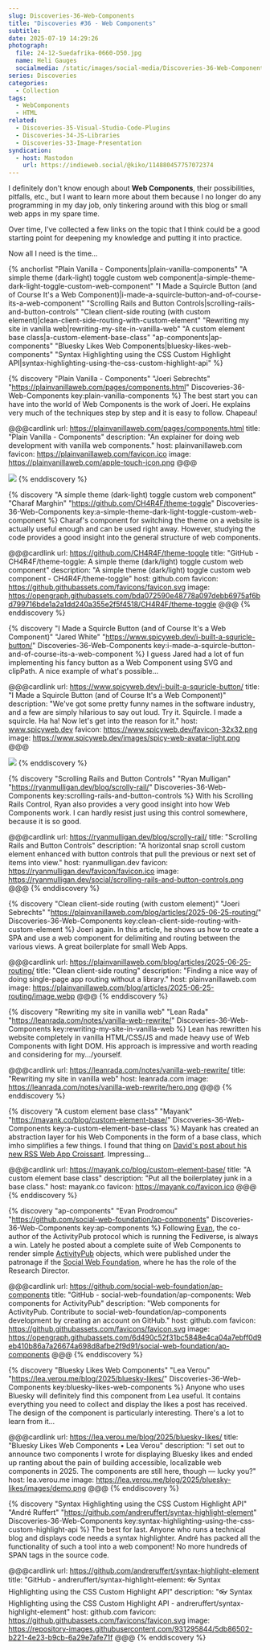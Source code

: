 ```yaml
---
slug: Discoveries-36-Web-Components
title: "Discoveries #36 - Web Components"
subtitle:
date: 2025-07-19 14:29:26
photograph:
  file: 24-12-Suedafrika-0660-D50.jpg
  name: Heli Gauges
  socialmedia: /static/images/social-media/Discoveries-36-Web-Components.jpg
series: Discoveries
categories:
  - Collection
tags:
  - WebComponents
  - HTML
related:
  - Discoveries-35-Visual-Studio-Code-Plugins
  - Discoveries-34-JS-Libraries
  - Discoveries-33-Image-Presentation
syndication:
  - host: Mastodon
    url: https://indieweb.social/@kiko/114880457757072374
---
```


I definitely don't know enough about **Web Components**, their possibilities, pitfalls, etc., but I want to learn more about them because I no longer do any programming in my day job, only tinkering around with this blog or small web apps in my spare time.

Over time, I've collected a few links on the topic that I think could be a good starting point for deepening my knowledge and putting it into practice.

Now all I need is the time...

{% anchorlist 
  "Plain Vanilla - Components|plain-vanilla-components"
  "A simple theme (dark-light) toggle custom web component|a-simple-theme-dark-light-toggle-custom-web-component"
  "I Made a Squircle Button (and of Course It's a Web Component)|i-made-a-squircle-button-and-of-course-its-a-web-component"
  "Scrolling Rails and Button Controls|scrolling-rails-and-button-controls"
  "Clean client-side routing (with custom element)|clean-client-side-routing-with-custom-element"
  "Rewriting my site in vanilla web|rewriting-my-site-in-vanilla-web"
  "A custom element base class|a-custom-element-base-class"
  "ap-components|ap-components"
  "Bluesky Likes Web Components|bluesky-likes-web-components"
  "Syntax Highlighting using the CSS Custom Highlight API|syntax-highlighting-using-the-css-custom-highlight-api"
%}

<!-- more -->

{% discovery "Plain Vanilla - Components" "Joeri Sebrechts" "https://plainvanillaweb.com/pages/components.html" Discoveries-36-Web-Components key:plain-vanilla-components %}
The best start you can have into the world of Web Components is the work of Joeri. He explains very much of the techniques step by step and it is easy to follow. Chapeau!

@@@cardlink
url: https://plainvanillaweb.com/pages/components.html
title: "Plain Vanilla - Components"
description: "An explainer for doing web development with vanilla web components."
host: plainvanillaweb.com
favicon: https://plainvanillaweb.com/favicon.ico
image: https://plainvanillaweb.com/apple-touch-icon.png
@@@

![](/post/Discoveries-36-Web-Components/plain-vanilla-components.png)
{% enddiscovery %}

{% discovery "A simple theme (dark-light) toggle custom web component" "Charaf Marghin" "https://github.com/CH4R4F/theme-toggle" Discoveries-36-Web-Components key:a-simple-theme-dark-light-toggle-custom-web-component %}
Charaf's component for switching the theme on a website is actually useful enough and can be used right away. However, studying the code provides a good insight into the general structure of web components.

@@@cardlink
url: https://github.com/CH4R4F/theme-toggle
title: "GitHub - CH4R4F/theme-toggle: A simple theme (dark/light) toggle custom web component"
description: "A simple theme (dark/light) toggle custom web component - CH4R4F/theme-toggle"
host: github.com
favicon: https://github.githubassets.com/favicons/favicon.svg
image: https://opengraph.githubassets.com/bda072590e48778a097debb6975af6bd799716bde1a2a1dd240a355e2f5f4518/CH4R4F/theme-toggle
@@@
{% enddiscovery %}

{% discovery "I Made a Squircle Button (and of Course It's a Web Component)" "Jared White" "https://www.spicyweb.dev/i-built-a-squricle-button/" Discoveries-36-Web-Components key:i-made-a-squircle-button-and-of-course-its-a-web-component %}
I guess Jared had a lot of fun implementing his fancy button as a Web Component using SVG and clipPath. A nice example of what's possible...

@@@cardlink
url: https://www.spicyweb.dev/i-built-a-squricle-button/
title: "I Made a Squircle Button (and of Course It's a Web Component)"
description: "We've got some pretty funny names in the software industry, and a few are simply hilarious to say out loud. Try it. Squircle. I made a squircle. Ha ha! Now let's get into the reason for it."
host: www.spicyweb.dev
favicon: https://www.spicyweb.dev/favicon-32x32.png
image: https://www.spicyweb.dev/images/spicy-web-avatar-light.png
@@@

![](/post/Discoveries-36-Web-Components/i-made-a-squircle-button-and-of-course-its-a-web-component.jpeg)
{% enddiscovery %}

{% discovery "Scrolling Rails and Button Controls" "Ryan Mulligan" "https://ryanmulligan.dev/blog/scrolly-rail/" Discoveries-36-Web-Components key:scrolling-rails-and-button-controls %}
With his Scrolling Rails Control, Ryan also provides a very good insight into how Web Components work. I can hardly resist just using this control somewhere, because it is so good.

@@@cardlink
url: https://ryanmulligan.dev/blog/scrolly-rail/
title: "Scrolling Rails and Button Controls"
description: "A horizontal snap scroll custom element enhanced with button controls that pull the previous or next set of items into view."
host: ryanmulligan.dev
favicon: https://ryanmulligan.dev/favicon/favicon.ico
image: https://ryanmulligan.dev/social/scrolling-rails-and-button-controls.png
@@@
{% enddiscovery %}

{% discovery "Clean client-side routing (with custom element)" "Joeri Sebrechts" "https://plainvanillaweb.com/blog/articles/2025-06-25-routing/" Discoveries-36-Web-Components key:clean-client-side-routing-with-custom-element %}
Joeri again. In this article, he shows us how to create a SPA and use a web component for delimiting and routing between the various views. A great boilerplate for small Web Apps.

@@@cardlink
url: https://plainvanillaweb.com/blog/articles/2025-06-25-routing/
title: "Clean client-side routing"
description: "Finding a nice way of doing single-page app routing without a library."
host: plainvanillaweb.com
image: https://plainvanillaweb.com/blog/articles/2025-06-25-routing/image.webp
@@@
{% enddiscovery %}

{% discovery "Rewriting my site in vanilla web" "Lean Rada" "https://leanrada.com/notes/vanilla-web-rewrite/" Discoveries-36-Web-Components key:rewriting-my-site-in-vanilla-web %}
Lean has rewritten his website completely in vanilla HTML/CSS/JS and made heavy use of Web Components with light DOM. His approach is impressive and worth reading and considering for my.../yourself.

@@@cardlink
url: https://leanrada.com/notes/vanilla-web-rewrite/
title: "Rewriting my site in vanilla web"
host: leanrada.com
image: https://leanrada.com/notes/vanilla-web-rewrite/hero.png
@@@
{% enddiscovery %}

{% discovery "A custom element base class" "Mayank" "https://mayank.co/blog/custom-element-base/" Discoveries-36-Web-Components key:a-custom-element-base-class %}
Mayank has created an abstraction layer for his Web Components in the form of a base class, which imho simplifies a few things. I found that thing on [David's post about his new RSS Web App Croissant](https://dbushell.com/2025/07/11/croissant-no-framework-web-app/). Impressing...

@@@cardlink
url: https://mayank.co/blog/custom-element-base/
title: "A custom element base class"
description: "Put all the boilerplatey junk in a base class."
host: mayank.co
favicon: https://mayank.co/favicon.ico
@@@
{% enddiscovery %}

{% discovery "ap-components" "Evan Prodromou" "https://github.com/social-web-foundation/ap-components" Discoveries-36-Web-Components key:ap-components %}
Following [Evan](https://evanp.me/), the co-author of the ActivityPub protocol which is running the Fediverse, is always a win. Lately he posted about a complete suite of Web Components to render simple [ActivityPub](https://activitypub.rocks/) objects, which were published under the patronage if the [Social Web Foundation](https://socialwebfoundation.org/2025/05/28/ap-components/), where he has the role of the Research Director.

@@@cardlink
url: https://github.com/social-web-foundation/ap-components
title: "GitHub - social-web-foundation/ap-components: Web components for ActivityPub"
description: "Web components for ActivityPub. Contribute to social-web-foundation/ap-components development by creating an account on GitHub."
host: github.com
favicon: https://github.githubassets.com/favicons/favicon.svg
image: https://opengraph.githubassets.com/6d490c52f31bc5848e4ca04a7ebff0d9eb410b86a7a26674a698d8afbe2f9d91/social-web-foundation/ap-components
@@@
{% enddiscovery %}

{% discovery "Bluesky Likes Web Components" "Lea Verou" "https://lea.verou.me/blog/2025/bluesky-likes/" Discoveries-36-Web-Components key:bluesky-likes-web-components %}
Anyone who uses Bluesky will definitely find this component from Lea useful. It contains everything you need to collect and display the likes a post has received. The design of the component is particularly interesting. There's a lot to learn from it...

@@@cardlink
url: https://lea.verou.me/blog/2025/bluesky-likes/
title: "Bluesky Likes Web Components • Lea Verou"
description: "I set out to announce two components I wrote for displaying Bluesky likes and ended up ranting about the pain of building accessible, localizable web components in 2025. The components are still here, though — lucky you?"
host: lea.verou.me
image: https://lea.verou.me/blog/2025/bluesky-likes/images/demo.png
@@@
{% enddiscovery %}

{% discovery "Syntax Highlighting using the CSS Custom Highlight API" "André Ruffert" "https://github.com/andreruffert/syntax-highlight-element" Discoveries-36-Web-Components key:syntax-highlighting-using-the-css-custom-highlight-api %}
The best for last. Anyone who runs a technical blog and displays code needs a syntax highlighter. André has packed all the functionality of such a tool into a web component! No more hundreds of SPAN tags in the source code.

@@@cardlink
url: https://github.com/andreruffert/syntax-highlight-element
title: "GitHub - andreruffert/syntax-highlight-element: 👓 Syntax Highlighting using the CSS Custom Highlight API"
description: "👓 Syntax Highlighting using the CSS Custom Highlight API - andreruffert/syntax-highlight-element"
host: github.com
favicon: https://github.githubassets.com/favicons/favicon.svg
image: https://repository-images.githubusercontent.com/931295844/5db86502-b221-4e23-b9cb-6a29e7afe71f
@@@
{% enddiscovery %}
